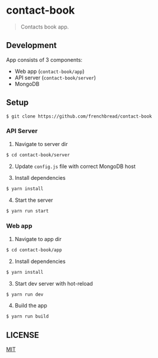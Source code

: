 # contact-book

> Contacts book app.

## Development

App consists of 3 components:
  - Web app (`contact-book/app`)
  - API server (`contact-book/server`)
  - MongoDB

## Setup

```
$ git clone https://github.com/frenchbread/contact-book
```

### API Server

1. Navigate to server dir

  ```bash
  $ cd contact-book/server
  ```

2. Update `config.js` file with correct MongoDB host

3. Install dependencies

  ```bash
  $ yarn install
  ```

4. Start the server

  ```bash
  $ yarn run start
  ```

### Web app

1. Navigate to app dir

  ```bash
  $ cd contact-book/app
  ```

2. Install dependencies

  ```bash
  $ yarn install
  ```

3. Start dev server with hot-reload

  ```bash
  $ yarn run dev
  ```

4. Build the app

  ```bash
  $ yarn run build
  ```

## LICENSE

[MIT](https://github.com/frenchbread/contact-book/blob/master/LICENSE)
